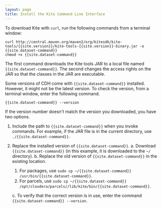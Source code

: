 ```yaml
---
layout: page
title: Install the Kite Command Line Interface
---
```


To download Kite with `curl`, run the following commands from a terminal window:

```
curl http://central.maven.org/maven2/org/kitesdk/kite-tools/{{site.version}}/kite-tools-{{site.version}}-binary.jar -o {{site.dataset-command}}
chmod +x {{site.dataset-command}}
```

The first command downloads the Kite tools JAR to a local file named `{{site.dataset-command}}`. The second changes the access rights on the JAR so that the classes in the JAR are executable.

Some versions of CDH come with `{{site.dataset-command}}` installed. However, it might not be the latest version. To check the version, from a terminal window, enter the following command.

```
{{site.dataset-command}} --version
```

If the version number doesn't match the version you downloaded, you have two options.

1. Include the path to `{{site.dataset-command}}` when you invoke commands. For example, if the JAR file is in the current directory, use `./{{site.dataset-command}}`.

1. Replace the installed version of `{{site.dataset-command}}`.
  a. Download `{{site.dataset-command}}` (in this example, it is downloaded to the `~/` directory).
  b. Replace the old version of `{{site.dataset-command}}` in the existing location.
    1. For packages, use `sudo cp ~/{{site.dataset-command}} /usr/bin/{{site.dataset-command}}`.
    1. For parcels, use `sudo cp ~/{{site.dataset-command}} /opt/cloudera/parcels//lib/kite/bin/{{site.dataset-command}}`.
  
    c. To verify that the correct version is in use, enter the command `{{site.dataset-command}} --version`.